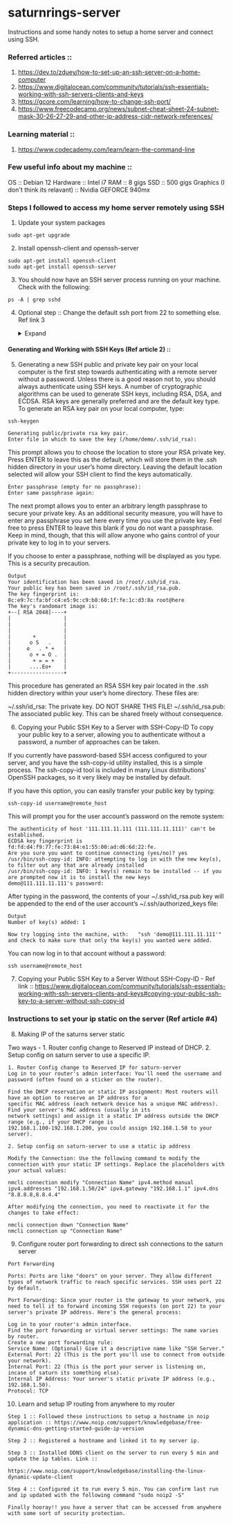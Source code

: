 # saturnrings-server
Instructions and some handy notes to setup a home server and connect using SSH. 

### Referred articles :: 
1. https://dev.to/zduey/how-to-set-up-an-ssh-server-on-a-home-computer
2. https://www.digitalocean.com/community/tutorials/ssh-essentials-working-with-ssh-servers-clients-and-keys
3. https://gcore.com/learning/how-to-change-ssh-port/
4. https://www.freecodecamp.org/news/subnet-cheat-sheet-24-subnet-mask-30-26-27-29-and-other-ip-address-cidr-network-references/

### Learning material :: 
1. https://www.codecademy.com/learn/learn-the-command-line

### Few useful info about my machine :: 
OS :: Debian 12
Hardware :: Intel i7
RAM :: 8 gigs
SSD :: 500 gigs
Graphics (I don't think its relavant) :: Nvidia GEFORCE 940mx

### Steps I followed to access my home server remotely using SSH

1. Update your system packages
```
sudo apt-get upgrade
```
2. Install openssh-client and openssh-server
```
sudo apt-get install openssh-client
sudo apt-get install openssh-server
```
3. You should now have an SSH server process running on your machine. Check with the following:
```
ps -A | grep sshd
```
4. Optional step :: Change the default ssh port from 22 to something else. Ref link 3
   
   <details>
   <summary>Expand</summary>

   a. Backup the Configuration File. Before making any changes, it’s always a good practice to back up your SSH configuration file.
   ```
   sudo cp /etc/ssh/sshd_config /etc/ssh/sshd_config.backup
   ```
   b. Edit the SSH Configuration File. Open the SSHD configuration file with your preferred text editor. For this example, we’ll use nano.
   ```
   sudo nano /etc/ssh/sshd_config
   ```
   c. Locate the Port Directive. Find the line that starts with Port. It should say Port 22 by default.
   d. Change the Port Number. Edit the line to reflect your desired port number, preferably above 1024 to avoid conflicts with other standard services. For instance, to change it to port 2222, the line would look like:
   ```
   Port 2222
   ```
   e. Restart the SSH Service. Apply the changes by restarting the SSH daemon.
   ```
   sudo systemctl restart sshd
   ```
   f. Test the New SSH Port. Before logging out of your current session, open a new terminal or SSH client and try connecting to the server using the new port to ensure everything works correctly:
   ```
   ssh username@your_server_ip -p 2222
   ```
   </details>
#### Generating and Working with SSH Keys (Ref article 2) ::
5. Generating a new SSH public and private key pair on your local computer is the first step towards authenticating with a remote server without a password. Unless there is a good reason not to, you should always authenticate using SSH keys.
A number of cryptographic algorithms can be used to generate SSH keys, including RSA, DSA, and ECDSA. RSA keys are generally preferred and are the default key type.
To generate an RSA key pair on your local computer, type:
```
ssh-keygen
```
```
Generating public/private rsa key pair.
Enter file in which to save the key (/home/demo/.ssh/id_rsa):
```
This prompt allows you to choose the location to store your RSA private key. Press ENTER to leave this as the default, which will store them in the .ssh hidden directory in your user’s home directory. Leaving the default location selected will allow your SSH client to find the keys automatically.
```
Enter passphrase (empty for no passphrase):
Enter same passphrase again:
```
The next prompt allows you to enter an arbitrary length passphrase to secure your private key. As an additional security measure, you will have to enter any passphrase you set here every time you use the private key. Feel free to press ENTER to leave this blank if you do not want a passphrase. Keep in mind, though, that this will allow anyone who gains control of your private key to log in to your servers.

If you choose to enter a passphrase, nothing will be displayed as you type. This is a security precaution.
```
Output
Your identification has been saved in /root/.ssh/id_rsa.
Your public key has been saved in /root/.ssh/id_rsa.pub.
The key fingerprint is:
8c:e9:7c:fa:bf:c4:e5:9c:c9:b8:60:1f:fe:1c:d3:8a root@here
The key's randomart image is:
+--[ RSA 2048]----+
|                 |
|                 |
|                 |
|       +         |
|      o S   .    |
|     o   . * +   |
|      o + = O .  |
|       + = = +   |
|      ....Eo+    |
+-----------------+
```
This procedure has generated an RSA SSH key pair located in the .ssh hidden directory within your user’s home directory. These files are:

~/.ssh/id_rsa: The private key. DO NOT SHARE THIS FILE!
~/.ssh/id_rsa.pub: The associated public key. This can be shared freely without consequence.

6. Copying your Public SSH Key to a Server with SSH-Copy-ID
To copy your public key to a server, allowing you to authenticate without a password, a number of approaches can be taken.

If you currently have password-based SSH access configured to your server, and you have the ssh-copy-id utility installed, this is a simple process. The ssh-copy-id tool is included in many Linux distributions’ OpenSSH packages, so it very likely may be installed by default.

If you have this option, you can easily transfer your public key by typing:
```
ssh-copy-id username@remote_host
```
This will prompt you for the user account’s password on the remote system:
```
The authenticity of host '111.111.11.111 (111.111.11.111)' can't be established.
ECDSA key fingerprint is fd:fd:d4:f9:77:fe:73:84:e1:55:00:ad:d6:6d:22:fe.
Are you sure you want to continue connecting (yes/no)? yes
/usr/bin/ssh-copy-id: INFO: attempting to log in with the new key(s), to filter out any that are already installed
/usr/bin/ssh-copy-id: INFO: 1 key(s) remain to be installed -- if you are prompted now it is to install the new keys
demo@111.111.11.111's password:
```
After typing in the password, the contents of your ~/.ssh/id_rsa.pub key will be appended to the end of the user account’s ~/.ssh/authorized_keys file:
```
Output
Number of key(s) added: 1

Now try logging into the machine, with:   "ssh 'demo@111.111.11.111'"
and check to make sure that only the key(s) you wanted were added.
```
You can now log in to that account without a password:
```
ssh username@remote_host
```
7. Copying your Public SSH Key to a Server Without SSH-Copy-ID - Ref link :: https://www.digitalocean.com/community/tutorials/ssh-essentials-working-with-ssh-servers-clients-and-keys#copying-your-public-ssh-key-to-a-server-without-ssh-copy-id

### Instructions to set your ip static on the server (Ref article #4)

8. Making IP of the saturns server static

Two ways - 1. Router config change to Reserved IP instead of DHCP. 2. Setup config on saturn server to use a specific IP. 

```
1. Router Config change to Reserved IP for saturn-server
Log in to your router's admin interface: You'll need the username and password (often found on a sticker on the router).

Find the DHCP reservation or static IP assignment: Most routers will have an option to reserve an IP address for a
specific MAC address (each network device has a unique MAC address). Find your server's MAC address (usually in its
network settings) and assign it a static IP address outside the DHCP range (e.g., if your DHCP range is
192.168.1.100-192.168.1.200, you could assign 192.168.1.50 to your server).
```
```
2. Setup config on saturn-server to use a static ip address

Modify the Connection: Use the following command to modify the connection with your static IP settings. Replace the placeholders with your actual values:

nmcli connection modify "Connection Name" ipv4.method manual ipv4.addresses "192.168.1.50/24" ipv4.gateway "192.168.1.1" ipv4.dns "8.8.8.8,8.8.4.4"

After modifying the connection, you need to reactivate it for the changes to take effect:

nmcli connection down "Connection Name"
nmcli connection up "Connection Name"
```

9. Configure router port forwarding to direct ssh connections to the saturn server

```
Port Forwarding

Ports: Ports are like "doors" on your server. They allow different types of network traffic to reach specific services. SSH uses port 22 by default.

Port Forwarding: Since your router is the gateway to your network, you need to tell it to forward incoming SSH requests (on port 22) to your server's private IP address. Here's the general process:

Log in to your router's admin interface.
Find the port forwarding or virtual server settings: The name varies by router.
Create a new port forwarding rule:
Service Name: (Optional) Give it a descriptive name like "SSH Server."
External Port: 22 (This is the port you'll use to connect from outside your network).
Internal Port: 22 (This is the port your server is listening on, incase of saturn its something else).
Internal IP Address: Your server's static private IP address (e.g., 192.168.1.50).
Protocol: TCP
```

10. Learn and setup IP routing from anywhere to my router

```
Step 1 :: Followed these instructions to setup a hostname in noip application :: https://www.noip.com/support/knowledgebase/free-dynamic-dns-getting-started-guide-ip-version

Step 2 :: Registered a hostname and linked it to my server ip.

Step 3 :: Installed DDNS client on the server to run every 5 min and update the ip tables. Link ::

https://www.noip.com/support/knowledgebase/installing-the-linux-dynamic-update-client

Step 4 :: Configured it to run every 5 min. You can confirm last run and ip updated with the following command "sudo noip2 -S"

Finally hooray!! you have a server that can be accessed from anywhere with some sort of security protection.
```







